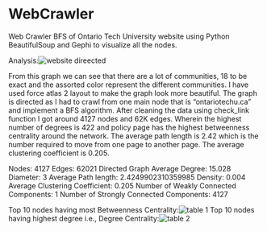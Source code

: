 # WebCrawler
Web Crawler BFS of Ontario Tech University website using Python BeautifulSoup and Gephi to visualize all the nodes.

Analysis:![website direected](https://user-images.githubusercontent.com/40570777/181395664-7fa55011-ca50-40e6-9bd2-ae3f695576a7.png)

From this graph we can see that there are a lot of communities, 18 to be exact and the assorted color represent the different communities. I have used force atlas 2 layout to make the graph look more beautiful. The graph is directed as I had to crawl from one main node that is “ontariotechu.ca” and implement a BFS algorithm. After cleaning the data using check_link function I got around 4127 nodes and 62K edges. Wherein the highest number of degrees is 422 and policy page has the highest betweenness centrality around the network. The average path length is 2.42 which is the number required to move from one page to another page. The average clustering coefficient is 0.205. 

Nodes: 4127
Edges: 62021
Directed Graph
Average Degree: 15.028
Diameter: 3
Average Path length: 2.4249902310359985
Density: 0.004
Average Clustering Coefficient: 0.205
Number of Weakly Connected Components: 1
Number of Strongly Connected Components: 4127


Top 10 nodes having most Betweenness Centrality:![table 1](https://user-images.githubusercontent.com/40570777/181395109-07c5f0b7-7f54-405f-b1df-163ddfe75408.png)
Top 10 nodes having highest degree i.e., Degree Centrality:![table 2](https://user-images.githubusercontent.com/40570777/181395146-9333430d-68bc-4749-b9c8-6d987040dae3.png)
